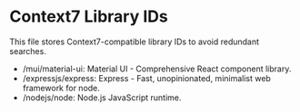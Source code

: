 # Context7 Library IDs

This file stores Context7-compatible library IDs to avoid redundant searches.
- /mui/material-ui: Material UI - Comprehensive React component library.
- /expressjs/express: Express - Fast, unopinionated, minimalist web framework for node.
- /nodejs/node: Node.js JavaScript runtime.